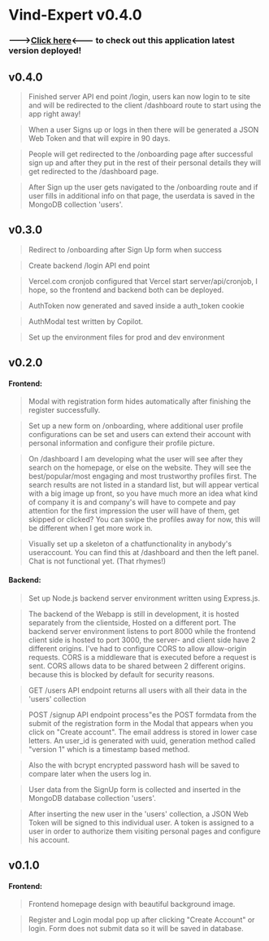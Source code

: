 # Vind-Expert v0.4.0

### --->[Click here](https://profile-finder-jet.vercel.app/)<--- to check out this application latest version deployed!

## v0.4.0

> Finished server API end point /login, users kan now login to te site and will be redirected to the client /dashboard route to start using the app right away!

> When a user Signs up or logs in then there will be generated a JSON Web Token and that will expire in 90 days.

> People will get redirected to the /onboarding page after successful sign up and after they put in the rest of their personal details they will get redirected to the /dashboard page.

> After Sign up the user gets navigated to the /onboarding route and if user fills in additional info on that page, the userdata is saved in the MongoDB collection 'users'.

## v0.3.0

> Redirect to /onboarding after Sign Up form when success

> Create backend /login API end point

> Vercel.com cronjob configured that Vercel start server/api/cronjob, I hope, so the frontend and backend both can be deployed.

> AuthToken now generated and saved inside a auth_token cookie

> AuthModal test written by Copilot.

> Set up the environment files for prod and dev environment

## v0.2.0

#### Frontend:

> Modal with registration form hides automatically after finishing the register successfully.

> Set up a new form on /onboarding, where additional user profile configurations can be set and users can extend their account with personal information and configure their profile picture.

> On /dashboard I am developing what the user will see after they search on the homepage, or else on the website. They will see the best/popular/most engaging and most trustworthy profiles first. The search results are not listed in a standard list, but will appear vertical with a big image up front, so you have much more an idea what kind of company it is and company's will have to compete and pay attention for the first impression the user will have of them, get skipped or clicked? You can swipe the profiles away for now, this will be different when I get more work in.

> Visually set up a skeleton of a chatfunctionality in anybody's useraccount. You can find this at /dashboard and then the left panel. Chat is not functional yet. (That rhymes!)

#### Backend:

> Set up Node.js backend server environment written using Express.js.

> The backend of the Webapp is still in development, it is hosted separately from the clientside, Hosted on a different port. The backend server environment listens to port 8000 while the frontend client side is hosted to port 3000, the server- and client side have 2 different origins. I've had to configure CORS to allow allow-origin requests. CORS is a middleware that is executed before a request is sent. CORS allows data to be shared between 2 different origins. because this is blocked by default for security reasons.

> GET /users API endpoint returns all users with all their data in the 'users' collection

> POST /signup API endpoint process"es the POST formdata from the submit of the registration form in the Modal that appears when you click on "Create account". The email address is stored in lower case letters. An user_id is generated with uuid, generation method called "version 1" which is a timestamp based method.

> Also the with bcrypt encrypted password hash will be saved to compare later when the users log in.

> User data from the SignUp form is collected and inserted in the MongoDB database collection 'users'.

> After inserting the new user in the 'users' collection, a JSON Web Token will be signed to this individual user. A token is assigned to a user in order to authorize them visiting personal pages and configure his account.

## v0.1.0

#### Frontend:

> Frontend homepage design with beautiful background image.

> Register and Login modal pop up after clicking "Create Account" or login. Form does not submit data so it will be saved in database.

>
